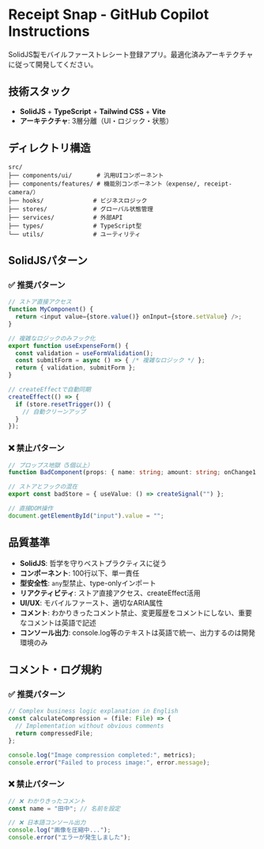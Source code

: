 # Receipt Snap - GitHub Copilot Instructions

SolidJS製モバイルファーストレシート登録アプリ。最適化済みアーキテクチャに従って開発してください。

## 技術スタック
- **SolidJS** + **TypeScript** + **Tailwind CSS** + **Vite**
- **アーキテクチャ**: 3層分離（UI・ロジック・状態）

## ディレクトリ構造
```
src/
├── components/ui/       # 汎用UIコンポーネント
├── components/features/ # 機能別コンポーネント（expense/, receipt-camera/）
├── hooks/              # ビジネスロジック
├── stores/             # グローバル状態管理
├── services/           # 外部API
├── types/              # TypeScript型
└── utils/              # ユーティリティ
```

## SolidJSパターン

### ✅ 推奨パターン
```typescript
// ストア直接アクセス
function MyComponent() {
  return <input value={store.value()} onInput={store.setValue} />;
}

// 複雑なロジックのみフック化
export function useExpenseForm() {
  const validation = useFormValidation();
  const submitForm = async () => { /* 複雑なロジック */ };
  return { validation, submitForm };
}

// createEffectで自動同期
createEffect(() => {
  if (store.resetTrigger()) {
    // 自動クリーンアップ
  }
});
```

### ❌ 禁止パターン
```typescript
// プロップス地獄（5個以上）
function BadComponent(props: { name: string; amount: string; onChange1: ...; onChange2: ...; }) { }

// ストアとフックの混在
export const badStore = { useValue: () => createSignal("") };

// 直接DOM操作
document.getElementById("input").value = "";
```

## 品質基準
- **SolidJS**: 哲学を守りベストプラクティスに従う
- **コンポーネント**: 100行以下、単一責任
- **型安全性**: `any`型禁止、type-onlyインポート
- **リアクティビティ**: ストア直接アクセス、createEffect活用
- **UI/UX**: モバイルファースト、適切なARIA属性
- **コメント**: わかりきったコメント禁止、変更履歴をコメントにしない、重要なコメントは英語で記述
- **コンソール出力**: console.log等のテキストは英語で統一、出力するのは開発環境のみ

## コメント・ログ規約

### ✅ 推奨パターン
```typescript
// Complex business logic explanation in English
const calculateCompression = (file: File) => {
  // Implementation without obvious comments
  return compressedFile;
};

console.log("Image compression completed:", metrics);
console.error("Failed to process image:", error.message);
```

### ❌ 禁止パターン
```typescript
// ❌ わかりきったコメント
const name = "田中"; // 名前を設定

// ❌ 日本語コンソール出力
console.log("画像を圧縮中...");
console.error("エラーが発生しました");
```
